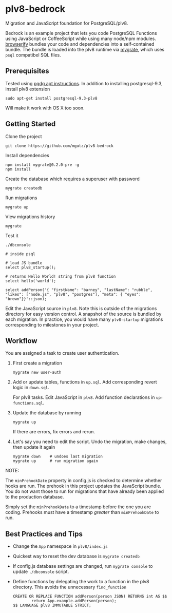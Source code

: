 # plv8-bedrock

Migration and JavaScript foundation for PostgreSQL/plv8.

Bedrock is an example project that lets you code PostgreSQL
Functions using JavaScript or CoffeeScript while using many node/npm modules.
[browserify](http://browserify.org/) bundles your code and dependencies into a
self-contained bundle. The bundle is loaded into the plv8 runtime via
[mygrate](https://github.com/mgutz/mygrate), which uses `psql` compatibel SQL
files.

## Prerequisites

Tested using [pgdg apt instructions](https://wiki.postgresql.org/wiki/Apt).
In addition to installing postgresql-9.3, install plv8 extension

    sudo apt-get install postgresql-9.3-plv8

Will make it work with OS X too soon.

## Getting Started

Clone the project

    git clone https://github.com/mgutz/plv8-bedrock

Install dependencies

    npm install mygrate@0.2.0-pre -g
    npm install

Create the database which requires a superuser with password

    mygrate createdb

Run migrations

    mygrate up

View migrations history

    mygrate

Test it

    ./dbconsole

    # inside psql

    # load JS bundle
    select plv8_startup();

    # returns Hello World! string from plv8 function
    select hello('world');

    select addPerson('{ "firstName": "barney", "lastName": "rubble", "likes": ["node.js", "plv8", "postgres"], "meta": { "eyes": "brown"}}'::json);

Edit the JavaScript source in `plv8`. Note this is outside of the migrations
directory for easy version control. A snapshot of the source is bundled
by each migration. In practice, you would have many `plv8-startup` migrations
corresponding to milestones in your project.

## Workflow

You are assigned a task to create user authentication.

1.  First create a migration

        mygrate new user-auth

2.  Add or update tables, functions in `up.sql`.  Add corresponding revert
    logic in `down.sql`.

    For plv8 tasks. Edit JavaScript in `plv8`. Add function declarations
    in `up-functions.sql`.

3.  Update the database by running

        mygrate up

    If there are errors, fix errors and rerun.

4.  Let's say you need to edit the script. Undo the migration, make changes,
    then update it again

        mygrate down    # undoes last migration
        mygrate up      # run migration again

NOTE:

The `minPrehookDate` property in config.js is checked to determine whether
hooks are run. The prehook in this project updates the JavaScript bundle.
You do not want those to run for migrations that have already been applied
to the production database.

Simply set the `minPrehookDate` to a timestamp before the one you are
coding.  Prehooks must have a timestamp *greater* than `minPrehookDate`
to run.

## Best Practices and Tips

*   Change the `App` namespace in `plv8/index.js`

*   Quickest way to reset the dev database is `mygrate createdb`

*   If config.js database settings are changed, run `mygrate console` to
    update `./dbconsole` script.

*   Define functions by delegating the work to a function in the plv8
    directory. This avoids the unnecessary `find_function`

        CREATE OR REPLACE FUNCTION addPerson(person JSON) RETURNS int AS $$
                return App.example.addPerson(person);
        $$ LANGUAGE plv8 IMMUTABLE STRICT;


